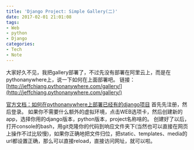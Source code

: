 ```yaml
---
title: 'Django Project: Simple Gallery(二)'
date: 2017-02-01 21:01:08
tags:
- Web
- python
- Django
categories:
- Tech
- Note
---
```

大家好久不见，我把gallery部署了，不过先没有部署在阿里云上，而是在pythonanywhere上，说一下如何在上面部署吧。
链接：[http://jeffchiang.pythonanywhere.com/gallery/](http://jeffchiang.pythonanywhere.com/gallery/)
<!-- more -->
[官方文档：如何在pythonanywhere上部署已经有的django项目](https://help.pythonanywhere.com/pages/DeployExistingDjangoProject)
首先先注册，然后登录。
如果你不需要什么额外的虚拟环境，点击WEB选项卡，然后创建新的app，选择你用的django版本，python版本，project名称啥的。
创建好了以后，打开console的bash，用git克隆你的代码到响应文件夹下(当然也可以直接在网页上操作不过比较慢)，如果你正确地把文件归位，把static、templates、media的url都设置正确，那么可以直接reload，直接访问网址，就可以啦。
